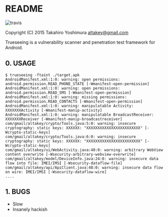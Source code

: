 <!-- mode: markdown; indent-tabs-mode: nil -->
# README #

![travis](https://magnum.travis-ci.com/taky/trueseeing.svg?token=1dpmBT6dBSvBJ7CstvxF)

Copyright (C) 2015 Takahiro Yoshimura <altakey@gmail.com>

Trueseeing is a vulnerability scanner and penetration test framework for Android.

## 0. USAGE ##

    $ trueseeing -ftaint ./target.apk
    AndroidManifest.xml:1:0: warning: open permissions: android.permission.READ_PHONE_STATE [-Wmanifest-open-permission]
    AndroidManifest.xml:1:0: warning: open permissions: android.permission.READ_SMS [-Wmanifest-open-permission]
    AndroidManifest.xml:1:0: warning: missing permissions: android.permission.READ_CONTACTS [-Wmanifest-open-permission]
    AndroidManifest.xml:1:0: warning: manipulatable Activity: XXXXXXXActivity [-Wmanifest-manip-activity]
    AndroidManifest.xml:1:0: warning: manipulatable BroadcastReceiver: XXXXXXXReceiver [-Wmanifest-manip-broadcastreceiver]
    com/gmail/altakey/crypto/Tools.java:5:0: warning: insecure cryptography: static keys: XXXXXX: "XXXXXXXXXXXXXXXXXXXXXXXX" [-Wcrypto-static-keys]
    com/gmail/altakey/crypto/Tools.java:6:0: warning: insecure cryptography: static keys: XXXXXX: "XXXXXXXXXXXXXXXXXXXXXXXX" [-Wcrypto-static-keys]
    com/gmail/altakey/ui/WebActivity.java:40:0: warning: arbitrary WebView content overwrite [-Wsecurity-arbitrary-webview-overwrite]
    com/gmail/altakey/model/DeviceInfo.java:24:0: warning: insecure data flow into file: IMEI/IMSI [-Wsecurity-dataflow-file]
    com/gmail/altakey/api/ApiClient.java:48:0: warning: insecure data flow on wire: IMEI/IMSI [-Wsecurity-dataflow-wire]
    ....


## 1. BUGS ##

* Slow
* Insanely hackish
